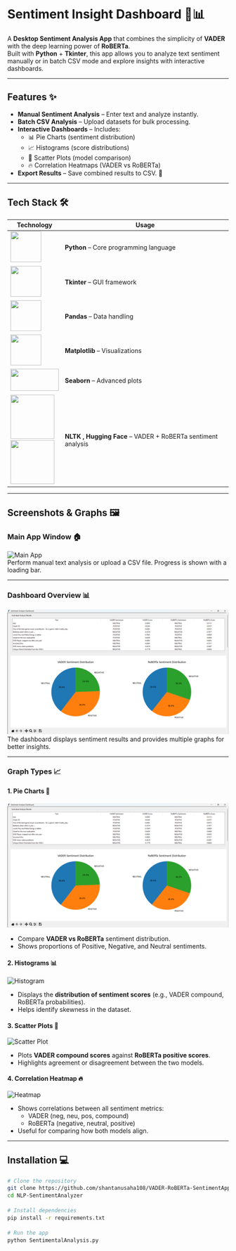 # Sentiment Insight Dashboard 📝📊

A **Desktop Sentiment Analysis App** that combines the simplicity of **VADER** with the deep learning power of **RoBERTa**.  
Built with **Python** + **Tkinter**, this app allows you to analyze text sentiment manually or in batch CSV mode and explore insights with interactive dashboards.

---

## Features ✨
- **Manual Sentiment Analysis** – Enter text and analyze instantly.  
- **Batch CSV Analysis** – Upload datasets for bulk processing.  
- **Interactive Dashboards** – Includes:
  - 📊 Pie Charts (sentiment distribution)  
  - 📈 Histograms (score distributions)  
  - 🔹 Scatter Plots (model comparison)  
  - 🔥 Correlation Heatmaps (VADER vs RoBERTa)  
- **Export Results** – Save combined results to CSV. 💾  

---

## Tech Stack 🛠️


| Technology | Usage |
|------------|-------|
| <img src="https://github.com/shantanusaha108/VADER-RoBERTa-SentimentApp/blob/main/screenshots/python.png" width="70" height="70"/> | **Python** – Core programming language |
| <img src="https://github.com/shantanusaha108/VADER-RoBERTa-SentimentApp/blob/main/screenshots/tkinter.png" width="70" height="70"/> | **Tkinter** – GUI framework |
| <img src="https://github.com/shantanusaha108/VADER-RoBERTa-SentimentApp/blob/main/screenshots/pandas.png" width="70" height="70"/> | **Pandas** – Data handling |
| <img src="https://github.com/shantanusaha108/VADER-RoBERTa-SentimentApp/blob/main/screenshots/matplotlib.png" width="70" height="70"/> | **Matplotlib** – Visualizations |
| <img src="https://github.com/shantanusaha108/VADER-RoBERTa-SentimentApp/blob/main/screenshots/seaborn.png" width="110" height="50"/> | **Seaborn** – Advanced plots |
| <img src="https://github.com/shantanusaha108/VADER-RoBERTa-SentimentApp/blob/main/screenshots/NLTK(Natural%20Language%20Toolkit).png" width="100" height="100"/> <br> <img src="https://huggingface.co/front/assets/huggingface_logo-noborder.svg" width="100" height="100"/> | **NLTK , Hugging Face** – VADER + RoBERTa sentiment analysis |

---

## Screenshots & Graphs 🖼️

### Main App Window 🏠
![Main App](https://github.com/shantanusaha108/VADER-RoBERTa-SentimentApp/blob/main/screenshots/Screenshot%202025-09-23%20225234.png)  
Perform manual text analysis or upload a CSV file. Progress is shown with a loading bar.  

---

### Dashboard Overview 📊
![Dashboard](./screenshots/Screenshot%202025-09-24%20113206.png)  
The dashboard displays sentiment results and provides multiple graphs for better insights.  

---

### Graph Types 📈

#### 1. Pie Charts 🥧
![Pie Chart](./screenshots/Screenshot%202025-09-24%20113206.png)  
- Compare **VADER vs RoBERTa** sentiment distribution.  
- Shows proportions of Positive, Negative, and Neutral sentiments.  

#### 2. Histograms 📊
![Histogram](https://github.com/shantanusaha108/VADER-RoBERTa-SentimentApp/blob/main/screenshots/Screenshot%202025-09-24%20113220.png)  
- Displays the **distribution of sentiment scores** (e.g., VADER compound, RoBERTa probabilities).  
- Helps identify skewness in the dataset.  

#### 3. Scatter Plots 🔹
![Scatter Plot](https://github.com/shantanusaha108/VADER-RoBERTa-SentimentApp/blob/main/screenshots/Screenshot%202025-09-24%20113234.png)  
- Plots **VADER compound scores** against **RoBERTa positive scores**.  
- Highlights agreement or disagreement between the two models.  

#### 4. Correlation Heatmap 🔥
![Heatmap](https://github.com/shantanusaha108/VADER-RoBERTa-SentimentApp/blob/main/screenshots/Screenshot%202025-09-24%20113303.png)  
- Shows correlations between all sentiment metrics:  
  - VADER (neg, neu, pos, compound)  
  - RoBERTa (negative, neutral, positive)  
- Useful for comparing how both models align.  

---

## Installation 💻

```bash
# Clone the repository
git clone https://github.com/shantanusaha108/VADER-RoBERTa-SentimentApp.git
cd NLP-SentimentAnalyzer

# Install dependencies
pip install -r requirements.txt

# Run the app
python SentimentalAnalysis.py

